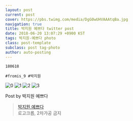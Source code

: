 ```yaml
---
layout: post
current: post
cover: https://pbs.twimg.com/media/DgG0wUHVAAAtqBa.jpg
navigation: true
title: 박지원 예쁘다 twitter post
date: 2018-06-20 13:07:29 +0900 KST
tags: 박지원-예쁘다 photo
class: post-template
subclass: post tag-photo
author: auto-posting
---
```


```  
180618  
  
#fromis_9 #박지원  

```

![0](https://pbs.twimg.com/media/DgG0ov0UYAImagq.jpg)
![1](https://pbs.twimg.com/media/DgG0ruLV4AA_Rco.jpg)
![2](https://pbs.twimg.com/media/DgG0uDVVMAAm4jW.jpg)
![3](https://pbs.twimg.com/media/DgG0wUHVAAAtqBa.jpg)


Post by 박지원 예쁘다

> [박지원 예쁘다](https://twitter.com/jiwon_is_pretty)  
  로고크롭, 2차가공 금지